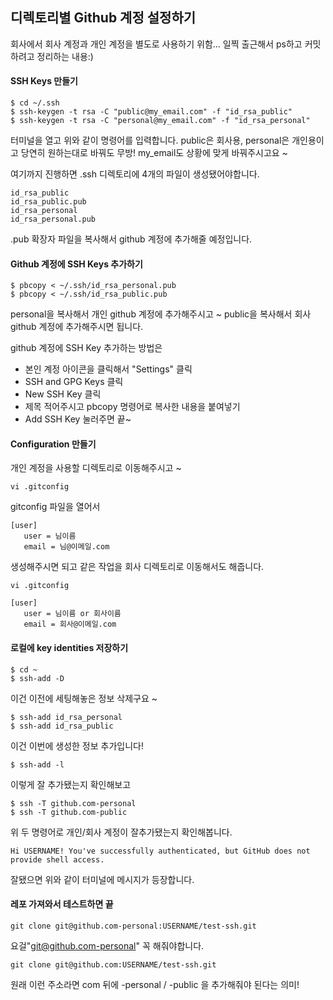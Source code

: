 ## 디렉토리별 Github 계정 설정하기
회사에서 회사 계정과 개인 계정을 별도로 사용하기 위함...
일찍 출근해서 ps하고 커밋 하려고 정리하는 내용:)

#### SSH Keys 만들기

```
$ cd ~/.ssh
$ ssh-keygen -t rsa -C "public@my_email.com" -f "id_rsa_public"
$ ssh-keygen -t rsa -C "personal@my_email.com" -f "id_rsa_personal"
```

터미널을 열고 위와 같이 명령어를 입력합니다.
public은 회사용, personal은 개인용이고 당연히 원하는대로 바꿔도 무방!
my_email도 상황에 맞게 바꿔주시고요 ~

여기까지 진행하면 .ssh 디렉토리에 4개의 파일이 생성됐어야합니다.
```
id_rsa_public
id_rsa_public.pub
id_rsa_personal
id_rsa_personal.pub
```

.pub 확장자 파일을 복사해서 github 계정에 추가해줄 예정입니다.

#### Github 계정에 SSH Keys 추가하기

```
$ pbcopy < ~/.ssh/id_rsa_personal.pub
$ pbcopy < ~/.ssh/id_rsa_public.pub
```

personal을 복사해서 개인 github 계정에 추가해주시고 ~
public을 복사해서 회사 github 계정에 추가해주시면 됩니다.

github 계정에 SSH Key 추가하는 방법은
- 본인 계정 아이콘을 클릭해서 "Settings" 클릭
- SSH and GPG Keys 클릭
- New SSH Key 클릭
- 제목 적어주시고 pbcopy 명령어로 복사한 내용을 붙여넣기
- Add SSH Key 눌러주면 끝~

#### Configuration 만들기

개인 계정을 사용할 디렉토리로 이동해주시고 ~

```
vi .gitconfig
```

gitconfig 파일을 열어서

```
[user]
   user = 님이름
   email = 님@이메일.com
```

생성해주시면 되고 같은 작업을 회사 디렉토리로 이동해서도 해줍니다.

```
vi .gitconfig
```

```
[user]
   user = 님이름 or 회사이름
   email = 회사@이메일.com
```

#### 로컬에 key identities 저장하기

```
$ cd ~
$ ssh-add -D
```

이건 이전에 세팅해놓은 정보 삭제구요 ~

```
$ ssh-add id_rsa_personal
$ ssh-add id_rsa_public
```

이건 이번에 생성한 정보 추가입니다!

```
$ ssh-add -l
```

이렇게 잘 추가됐는지 확인해보고

```
$ ssh -T github.com-personal
$ ssh -T github.com-public
```

위 두 명령어로 개인/회사 계정이 잘추가됐는지 확인해봅니다.

```
Hi USERNAME! You've successfully authenticated, but GitHub does not provide shell access.
```
	
잘됐으면 위와 같이 터미널에 메시지가 등장합니다.

#### 레포 가져와서 테스트하면 끝

```
git clone git@github.com-personal:USERNAME/test-ssh.git
```

요걸"git@github.com-personal"  꼭 해줘야합니다.
```
git clone git@github.com:USERNAME/test-ssh.git
```

원래 이런 주소라면 com 뒤에 -personal / -public 을 추가해줘야 된다는 의미!
